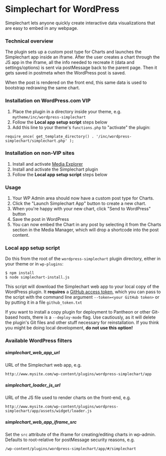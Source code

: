 # Simplechart for WordPress

Simplechart lets anyone quickly create interactive data visualizations that are easy to embed in any webpage.

### Technical overview

The plugin sets up a custom post type for Charts and launches the Simplechart app inside an iframe. After the user creates a chart through the JS app in the iframe, all the info needed to recreate it (data and settings/options) is sent via postMessage back to the parent page. Then it gets saved in postmeta when the WordPress post is saved.

When the post is rendered on the front end, this same data is used to bootstrap redrawing the same chart.

### Installation on WordPress.com VIP

1. Place the plugin in a directory inside your theme, e.g.  `mytheme/inc/wordpress-simplechart`
1. Follow the **Local app setup script** steps below
1. Add this line to your theme's `functions.php` to "activate" the plugin:

````
require_once( get_template_directory() . '/inc/wordpress-simplechart/simplechart.php' );
````

### Installation on non-VIP sites

1. Install and activate [Media Explorer](https://github.com/Automattic/media-explorer)
1. Install and activate the Simplechart plugin
1. Follow the **Local app setup script** steps below

### Usage

1. Your WP Admin area should now have a custom post type for Charts.
1. Click the "Launch Simplechart App" button to create a new chart.
1. When you're happy with your new chart, click "Send to WordPress" button
1. Save the post in WordPress
1. You can now embed the Chart in any post by selecting it from the Charts section in the Media Manager, which will drop a shortcode into the post content.

### Local app setup script

Do this from the root of the `wordpress-simplechart` plugin directory, either in your theme or in `wp-plugins`:

````
$ npm install
$ node simplechart-install.js
````

This script will download the Simplechart web app to your local copy of the WordPress plugin. It **requires** a [GitHub access token](https://github.com/settings/tokens), which you can pass to the script with the command line argument `--token=<your GitHub token>` or by putting it in a file `github_token.txt`

If you want to install a copy plugin for deployment to Pantheon or other Git-based hosts, there is a `--deploy-mode` flag. Use cautiously, as it will delete the plugin's Git files and other stuff necessary for reinstallation. If you think you might be doing local development, **do not use this option!**

### Available WordPress filters

##### simplechart_web_app_url

URL of the Simplechart web app, e.g.
````
http://www.mysite.com/wp-content/plugins/wordpress-simplechart/app
````

##### simplechart_loader_js_url

URL of the JS file used to render charts on the front-end, e.g.
````
http://www.mysite.com/wp-content/plugins/wordpress-simplechart/app/assets/widget/loader.js
````

##### simplechart_web_app_iframe_src

Set the `src` attribute of the iframe for creating/editing charts in wp-admin. Defaults to root-relative for postMessage security reasons, e.g.
````
/wp-content/plugins/wordpress-simplechart/app/#/simplechart
````